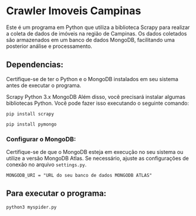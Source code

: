 # Crawler Imoveis Campinas

Este é um programa em Python que utiliza a biblioteca Scrapy para realizar a coleta de dados de imóveis na região de Campinas.
Os dados coletados são armazenados em um banco de dados MongoDB, facilitando uma posterior análise e processamento.

## Dependencias:

Certifique-se de ter o Python e o MongoDB instalados em seu sistema antes de executar o programa.

Scrapy
Python 3.x
MongoDB
Além disso, você precisará instalar algumas bibliotecas Python. Você pode fazer isso executando o seguinte comando:

```
pip install scrapy
```

```
pip install pymongo
```

### Configurar o MongoDB:

Certifique-se de que o MongoDB esteja em execução no seu sistema ou utilize a versão MongoDB Atlas. Se necessário, ajuste as configurações de conexão no arquivo `settings.py`.

```
MONGODB_URI = "URL do seu banco de dados MONGODB ATLAS"
```

## Para executar o programa:

```
python3 myspider.py
```

